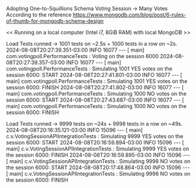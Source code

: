 Adopting One-to-Squillions Schema
Voting Session -> Many Votes
According to the reference https://www.mongodb.com/blog/post/6-rules-of-thumb-for-mongodb-schema-design

<< Running on a local computer (Intel i7, 8GiB RAM) with local MongoDB >>

Load Tests runned -> 1001 tests on ~2.5s + 1000 tests in a row on ~2s.
2024-08-08T20:27:39.351-03:00  INFO 16077 --- [           main] com.votingpoll.PerformanceTests          : Voting on the session 6000
2024-08-08T20:27:39.357-03:00  INFO 16077 --- [           main] com.votingpoll.PerformanceTests          : Simulating 1001 YES votes on the session 6000: START
2024-08-08T20:27:41.801-03:00  INFO 16077 --- [           main] com.votingpoll.PerformanceTests          : Simulating 1001 YES votes on the session 6000: FINISH
2024-08-08T20:27:41.802-03:00  INFO 16077 --- [           main] com.votingpoll.PerformanceTests          : Simulating 1000 NO votes on the session 6000: START
2024-08-08T20:27:43.687-03:00  INFO 16077 --- [           main] com.votingpoll.PerformanceTests          : Simulating 1000 NO votes on the session 6000: FINISH

Load Tests runned -> 9999 tests on ~24s + 9998 tests in a row on ~49s.
2024-08-08T20:16:35.121-03:00  INFO 15096 --- [           main] c.v.VotingSessionAPIIntegrationTests     : Simulating 9999 YES votes on the session 6000: START
2024-08-08T20:16:59.894-03:00  INFO 15096 --- [           main] c.v.VotingSessionAPIIntegrationTests     : Simulating 9999 YES votes on the session 6000: FINISH
2024-08-08T20:16:59.895-03:00  INFO 15096 --- [           main] c.v.VotingSessionAPIIntegrationTests     : Simulating 9998 NO votes on the session 6000: START
2024-08-08T20:17:48.864-03:00  INFO 15096 --- [           main] c.v.VotingSessionAPIIntegrationTests     : Simulating 9998 NO votes on the session 6000: FINISH